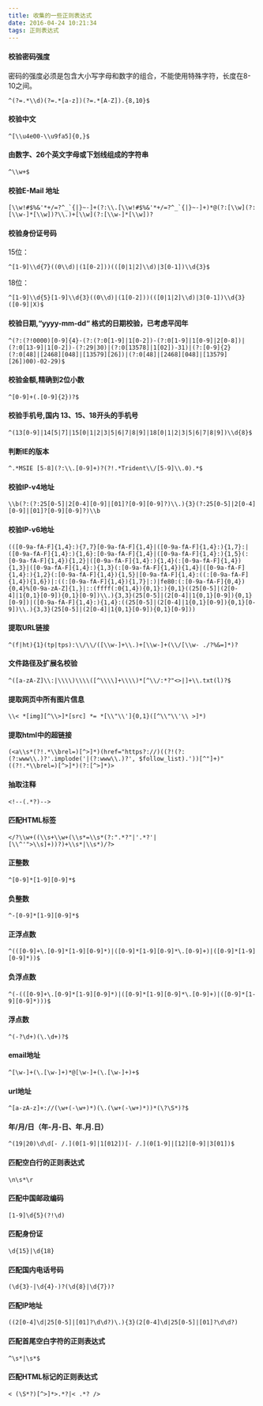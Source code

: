 ```yaml
---
title: 收集的一些正则表达式
date: 2016-04-24 10:21:34
tags: 正则表达式
---
```


#### 校验密码强度
密码的强度必须是包含大小写字母和数字的组合，不能使用特殊字符，长度在8-10之间。

    ^(?=.*\\d)(?=.*[a-z])(?=.*[A-Z]).{8,10}$

#### 校验中文
    ^[\\u4e00-\\u9fa5]{0,}$

#### 由数字、26个英文字母或下划线组成的字符串
    ^\\w+$

#### 校验E-Mail 地址
    [\\w!#$%&'*+/=?^_`{|}~-]+(?:\\.[\\w!#$%&'*+/=?^_`{|}~-]+)*@(?:[\\w](?:[\\w-]*[\\w])?\\.)+[\\w](?:[\\w-]*[\\w])?

#### 校验身份证号码
15位：

    ^[1-9]\\d{7}((0\\d)|(1[0-2]))(([0|1|2]\\d)|3[0-1])\\d{3}$
18位：

    ^[1-9]\\d{5}[1-9]\\d{3}((0\\d)|(1[0-2]))(([0|1|2]\\d)|3[0-1])\\d{3}([0-9]|X)$

#### 校验日期,“yyyy-mm-dd“ 格式的日期校验，已考虑平闰年
    ^(?:(?!0000)[0-9]{4}-(?:(?:0[1-9]|1[0-2])-(?:0[1-9]|1[0-9]|2[0-8])|(?:0[13-9]|1[0-2])-(?:29|30)|(?:0[13578]|1[02])-31)|(?:[0-9]{2}(?:0[48]|[2468][048]|[13579][26])|(?:0[48]|[2468][048]|[13579][26])00)-02-29)$

#### 校验金额,精确到2位小数
    ^[0-9]+(.[0-9]{2})?$

#### 校验手机号,国内 13、15、18开头的手机号
    ^(13[0-9]|14[5|7]|15[0|1|2|3|5|6|7|8|9]|18[0|1|2|3|5|6|7|8|9])\\d{8}$

#### 判断IE的版本
    ^.*MSIE [5-8](?:\\.[0-9]+)?(?!.*Trident\\/[5-9]\\.0).*$

#### 校验IP-v4地址
    \\b(?:(?:25[0-5]|2[0-4][0-9]|[01]?[0-9][0-9]?)\\.){3}(?:25[0-5]|2[0-4][0-9]|[01]?[0-9][0-9]?)\\b

#### 校验IP-v6地址
    (([0-9a-fA-F]{1,4}:){7,7}[0-9a-fA-F]{1,4}|([0-9a-fA-F]{1,4}:){1,7}:|([0-9a-fA-F]{1,4}:){1,6}:[0-9a-fA-F]{1,4}|([0-9a-fA-F]{1,4}:){1,5}(:[0-9a-fA-F]{1,4}){1,2}|([0-9a-fA-F]{1,4}:){1,4}(:[0-9a-fA-F]{1,4}){1,3}|([0-9a-fA-F]{1,4}:){1,3}(:[0-9a-fA-F]{1,4}){1,4}|([0-9a-fA-F]{1,4}:){1,2}(:[0-9a-fA-F]{1,4}){1,5}|[0-9a-fA-F]{1,4}:((:[0-9a-fA-F]{1,4}){1,6})|:((:[0-9a-fA-F]{1,4}){1,7}|:)|fe80:(:[0-9a-fA-F]{0,4}){0,4}%[0-9a-zA-Z]{1,}|::(ffff(:0{1,4}){0,1}:){0,1}((25[0-5]|(2[0-4]|1{0,1}[0-9]){0,1}[0-9])\\.){3,3}(25[0-5]|(2[0-4]|1{0,1}[0-9]){0,1}[0-9])|([0-9a-fA-F]{1,4}:){1,4}:((25[0-5]|(2[0-4]|1{0,1}[0-9]){0,1}[0-9])\\.){3,3}(25[0-5]|(2[0-4]|1{0,1}[0-9]){0,1}[0-9]))

#### 提取URL链接
    ^(f|ht){1}(tp|tps):\\/\\/([\\w-]+\\.)+[\\w-]+(\\/[\\w- ./?%&=]*)?

#### 文件路径及扩展名校验
    ^([a-zA-Z]\\:|\\\\)\\\\([^\\\\]+\\\\)*[^\\/:*?"<>|]+\\.txt(l)?$

#### 提取网页中所有图片信息
    \\< *[img][^\\>]*[src] *= *[\\"\\']{0,1}([^\\"\\'\\ >]*)

#### 提取html中的超链接
    (<a\\s*(?!.*\\brel=)[^>]*)(href="https?://)((?!(?:(?:www\\.)?'.implode('|(?:www\\.)?', $follow_list).'))[^"]+)"((?!.*\\brel=)[^>]*)(?:[^>]*)>

#### 抽取注释
    <!--(.*?)-->

#### 匹配HTML标签
    </?\\w+((\\s+\\w+(\\s*=\\s*(?:".*?"|'.*?'|[\\^'">\\s]+))?)+\\s*|\\s*)/?>

#### 正整数
    ^[0-9]*[1-9][0-9]*$

#### 负整数
    ^-[0-9]*[1-9][0-9]*$

#### 正浮点数
    ^(([0-9]+\.[0-9]*[1-9][0-9]*)|([0-9]*[1-9][0-9]*\.[0-9]+)|([0-9]*[1-9][0-9]*))$

#### 负浮点数
    ^(-(([0-9]+\.[0-9]*[1-9][0-9]*)|([0-9]*[1-9][0-9]*\.[0-9]+)|([0-9]*[1-9][0-9]*)))$

#### 浮点数
    ^(-?\d+)(\.\d+)?$

#### email地址
    ^[\w-]+(\.[\w-]+)*@[\w-]+(\.[\w-]+)+$

#### url地址
    ^[a-zA-z]+://(\w+(-\w+)*)(\.(\w+(-\w+)*))*(\?\S*)?$

#### 年/月/日（年-月-日、年.月.日）
    ^(19|20)\d\d[- /.](0[1-9]|1[012])[- /.](0[1-9]|[12][0-9]|3[01])$

#### 匹配空白行的正则表达式
    \n\s*\r

#### 匹配中国邮政编码
    [1-9]\d{5}(?!\d)

#### 匹配身份证
    \d{15}|\d{18}

#### 匹配国内电话号码
    (\d{3}-|\d{4}-)?(\d{8}|\d{7})?

#### 匹配IP地址
    ((2[0-4]\d|25[0-5]|[01]?\d\d?)\.){3}(2[0-4]\d|25[0-5]|[01]?\d\d?)

#### 匹配首尾空白字符的正则表达式
    ^\s*|\s*$

#### 匹配HTML标记的正则表达式
    < (\S*?)[^>]*>.*?|< .*? />


